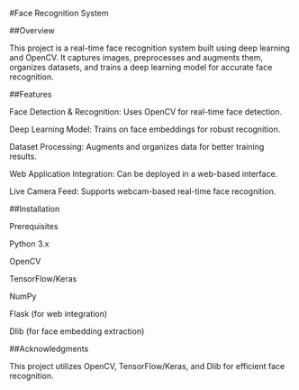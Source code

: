 #Face Recognition System

##Overview

This project is a real-time face recognition system built using deep learning and OpenCV. It captures images, preprocesses and augments them, organizes datasets, and trains a deep learning model for accurate face recognition.

##Features

Face Detection & Recognition: Uses OpenCV for real-time face detection.

Deep Learning Model: Trains on face embeddings for robust recognition.

Dataset Processing: Augments and organizes data for better training results.

Web Application Integration: Can be deployed in a web-based interface.

Live Camera Feed: Supports webcam-based real-time face recognition.

##Installation

Prerequisites

Python 3.x

OpenCV

TensorFlow/Keras

NumPy

Flask (for web integration)

Dlib (for face embedding extraction)

##Acknowledgments

This project utilizes OpenCV, TensorFlow/Keras, and Dlib for efficient face recognition.


